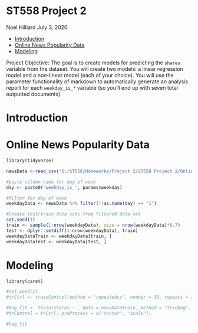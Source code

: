 ST558 Project 2
================
Noel Hilliard
July 3, 2020

  - [Introduction](#introduction)
  - [Online News Popularity Data](#online-news-popularity-data)
  - [Modeling](#modeling)

Project Objective: The goal is to create models for predicting the
`shares` variable from the dataset. You will create two models: a linear
regression model and a non-linear model (each of your choice). You will
use the parameter functionality of markdown to automatically generate an
analysis report for each `weekday_is_*` variable (so you’ll end up with
seven total outputted documents).

# Introduction

# Online News Popularity Data

``` r
library(tidyverse)

newsData <-read_csv("S:/ST558/Homeworks/Project 2/ST558 Project 2/OnlineNewsPopularity.csv")

#paste column name for day of week
day <- paste0('weekday_is_', params$weekday)

#filter for day of week
weekdayData <- newsData %>% filter(!!as.name(day) == "1")
```

``` r
#Create test/train data sets from filtered data set
set.seed(1)
train <- sample(1:nrow(weekdayData), size = nrow(weekdayData)*0.7)
test <- dplyr::setdiff(1:nrow(weekdayData), train)
weekdayDataTrain <- weekdayData[train, ]
weekdayDataTest <- weekdayData[test, ]
```

# Modeling

``` r
library(caret)

#set.seed(1)
#trCtrl <- trainControl(method = "repeatedcv", number = 10, repeats = 3)

#bag_fit <- train(shares ~ , data = newsDataTrain, method = "treebag", 
#trControl = trCtrl, preProcess = c("center", "scale"))

#bag_fit
```
